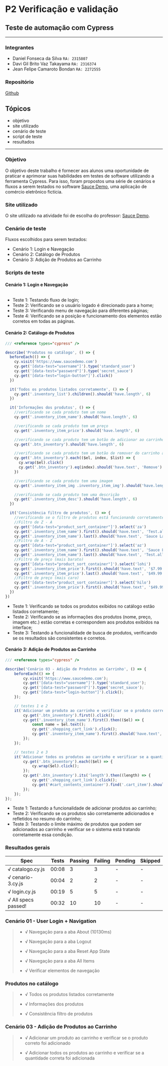 # P2 Verificação e validação

## Teste de automação com Cypress

---

### Integrantes

- Daniel Fonseca da Silva `RA: 2315807`
- Davi Gil Brito Vaz Takayama `RA: 2316374`
- Jean Felipe Camaroto Bondan `RA: 2272555`

### Repositório

[Github](https://github.com/gittyjeans49/VV-P2)

## Tópicos

- objetivo
- site utilizado
- cenário de teste
- script de teste
- resultados

---

### Objetivo

O objetivo deste trabalho é fornecer aos alunos uma oportunidade de praticar e aprimorar suas
habilidades em testes de software utilizando a ferramenta Cypress. Para isso, foram propostos uma série de cenários e fluxos a serem testados no software [Sauce Demo](https://www.saucedemo.com), uma aplicação de comércio eletrônico fictícia.

### Site utilizado

O site utilizado na atividade foi de escolha do professor: [Sauce Demo](https://www.saucedemo.com).

### Cenário de teste

Fluxos escolhidos para serem testados:

- Cenário 1: Login e Navegação
- Cenário 2: Catálogo de Produtos
- Cenário 3: Adição de Produtos ao Carrinho

### Scripts de teste

#### Cenário 1: Login e Navegação

```js
```

- Teste 1: Testando fluxo de login;
- Teste 2: Verificando se o usuário logado é direcionado para a home;
- Teste 3: Verificando menu de navegação para diferentes páginas;
- Teste 4: Verificando se a posição e funcionamento dos elementos estão corretos em todas as páginas.

#### Cenário 2: Catálogo de Produtos

```js
/// <reference types="cypress" />

describe('Produtos no catálogo', () => {
  beforeEach(() => {
    cy.visit('https://www.saucedemo.com')
    cy.get('[data-test="username"]').type('standard_user')
    cy.get('[data-test="password"]').type('secret_sauce')
    cy.get('[data-test="login-button"]').click()
  })

  it('Todos os produtos listados corretamente', () => {
    cy.get('.inventory_list').children().should('have.length', 6)
  })

  it('Informações dos produtos', () => {
    //verificando se cada produto tem um nome
    cy.get('.inventory_item_name').should('have.length', 6)

    //verificando se cada produto tem um preço
    cy.get('.inventory_item_price').should('have.length', 6)

    //verificando se cada produto tem um botão de adicionar ao carrinho
    cy.get('.btn_inventory').should('have.length', 6)

    //verificando se cada produto tem um botão de remover do carrinho após clicar no botão de adicionar
    cy.get('.btn_inventory').each(($el, index, $list) => {
      cy.wrap($el).click()
      cy.get('.btn_inventory').eq(index).should('have.text', 'Remove').click()
    })

    //verificando se cada produto tem uma imagem
    cy.get('.inventory_item_img .inventory_item_img').should('have.length', 6)

    //verificando se cada produto tem uma descrição
    cy.get('.inventory_item_desc').should('have.length', 6)
  })

  it('Consistência filtro de produtos', () => {
    //verificando se o filtro de produtos está funcionando corretamente
    //Filtro de Z - A
    cy.get('[data-test="product_sort_container"]').select('za')
    cy.get('.inventory_item_name').first().should('have.text', 'Test.allTheThings() T-Shirt (Red)')
    cy.get('.inventory_item_name').last().should('have.text', 'Sauce Labs Backpack')
    //Filtro de A - Z
    cy.get('[data-test="product_sort_container"]').select('az')
    cy.get('.inventory_item_name').first().should('have.text', 'Sauce Labs Backpack')
    cy.get('.inventory_item_name').last().should('have.text', 'Test.allTheThings() T-Shirt (Red)')
    //Filtro de preço (mais barato)
    cy.get('[data-test="product_sort_container"]').select('lohi')
    cy.get('.inventory_item_price').first().should('have.text', '$7.99')
    cy.get('.inventory_item_price').last().should('have.text', '$49.99')
    //Filtro de preço (mais caro)
    cy.get('[data-test="product_sort_container"]').select('hilo')
    cy.get('.inventory_item_price').first().should('have.text', '$49.99')
  })
})
```

- Teste 1: Verificando se todos os produtos exibidos no catálogo estão listados corretamente;
- Teste 2: Verificando se as informações dos produtos (nome, preço, imagem etc.) estão corretas e correspondem aos produtos exibidos na interface;
- Teste 3: Testando a funcionalidade de busca de produtos, verificando se os resultados são consistentes e corretos.

#### Cenário 3: Adição de Produtos ao Carrinho

```js
/// <reference types="cypress" />

describe('Cenário 03 - Adição de Produtos ao Carrinho', () => {
    beforeEach(() => {
        cy.visit('https://www.saucedemo.com');
        cy.get('[data-test="username"]').type('standard_user');
        cy.get('[data-test="password"]').type('secret_sauce');
        cy.get('[data-test="login-button"]').click();
    });

    // testes 1 e 2
    it('Adicionar um produto ao carrinho e verificar se o produto correto foi adicionado', () => {
        cy.get('.btn_inventory').first().click();
        cy.get('.inventory_item_name').first().then(($el) => {
            const name = $el.text();
            cy.get('.shopping_cart_link').click();
            cy.get('.inventory_item_name').first().should('have.text', name);
        });
    });

    // testes 2 e 3
    it('Adicionar todos os produtos ao carrinho e verificar se a quantidade correta foi adicionada', () => {
        cy.get('.btn_inventory').each(($el) => {
            cy.wrap($el).click();
        });
        cy.get('.btn_inventory').its('length').then((length) => {
            cy.get('.shopping_cart_link').click();
            cy.get('#cart_contents_container').find('.cart_item').should('have.length', length);
        });
    });
});
```

- Teste 1: Testando a funcionalidade de adicionar produtos ao carrinho;
- Teste 2: Verificando se os produtos são corretamente adicionados e refletidos no resumo do carrinho;
- Teste 3: Testando o limite máximo de produtos que podem ser adicionados ao carrinho e verificar se o sistema está tratando corretamente essa condição.

### Resultados gerais

<!-- geral -->
| Spec                | Tests | Passing | Failing | Pending | Skipped |
| ------------------- | ----- | ------- | ------- | ------- | ------- |
| √ catalogo.cy.js    | 00:08 | 3       | 3       | -       | -       |
| √ cenario-3.cy.js   | 00:04 | 2       | 2       | -       | -       |
| √ login.cy.js       | 00:19 | 5       | 5       | -       | -       |
| √ All specs passed! | 00:32 | 10      | 10      | -       | -       |

<!-- cenario 1 -->
### Cenário 01 - User Login + Navigation

> - √ Navegação para a aba About (10130ms)
>
> - √ Navegação para a aba Logout
>
> - √ Navegação para a aba Reset App State
>
> - √ Navegação para a aba All Items
>
> - √ Verificar elementos de navegação

<!-- cenario 2 -->
### Produtos no catálogo

> - √ Todos os produtos listados corretamente
>
> - √ Informações dos produtos
>
> - √ Consistência filtro de produtos

<!-- cenario 3 -->

### Cenário 03 - Adição de Produtos ao Carrinho

> - √ Adicionar um produto ao carrinho e verificar se o produto correto foi adicionado
>
> - √ Adicionar todos os produtos ao carrinho e verificar se a quantidade correta foi adicionada
